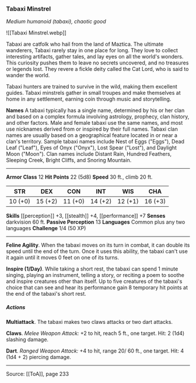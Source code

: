 ### Tabaxi Minstrel
_Medium humanoid (tabaxi), chaotic good_

![[Tabaxi Minstrel.webp]]

Tabaxi are catfolk who hail from the land of Maztica. The ultimate wanderers, Tabaxi rarely stay in one place for long. They love to collect interesting artifacts, gather tales, and lay eyes on all the world's wonders. This curiosity pushes them to leave no secrets uncovered, and no treasures or legends lost. They revere a fickle deity called the Cat Lord, who is said to wander the world.

Tabaxi hunters are trained to survive in the wild, making them excellent guides. Tabaxi minstrels gather in small troupes and make themselves at home in any settlement, earning coin through music and storytelling.

**Names** A tabaxi typically has a single name, determined by his or her clan and based on a complex formula involving astrology, prophecy, clan history, and other factors. Male and female tabaxi use the same names, and most use nicknames derived from or inspired by their full names. Tabaxi clan names are usually based on a geographical feature located in or near a clan's territory. Sample tabaxi names include Nest of Eggs ("Eggs"), Dead Leaf ("Leaf"), Eyes of Onyx ("Onyx"), Lost Spear ("Lost"), and Daylight Moon ("Moon"). Clan names include Distant Rain, Hundred Feathers, Sleeping Creek, Bright Cliffs, and Snoring Mountain.







---

**Armor Class** 12
**Hit Points** 22 (5d8)
**Speed** 30 ft., climb 20 ft.

| STR     | DEX     | CON     | INT     | WIS     | CHA     |
|---------|---------|---------|---------|---------|---------|
| 10 (+0) | 15 (+2) | 11 (+0) | 14 (+2) | 12 (+1) | 16 (+3) |

**Skills** [[perception]] +3, [[stealth]] +4, [[performance]] +7
**Senses** darkvision 60 ft.
**Passive Perception** 13
**Languages** Common plus any two languages
**Challenge** 1/4 (50 XP)

---

**Feline Agility**. When the tabaxi moves on its turn in combat, it can double its speed until the end of the turn. Once it uses this ability, the tabaxi can't use it again until it moves 0 feet on one of its turns.

**Inspire (1/Day)**. While taking a short rest, the tabaxi can spend 1 minute singing, playing an instrument, telling a story, or reciting a poem to soothe and inspire creatures other than itself. Up to five creatures of the tabaxi's choice that can see and hear its performance gain 8 temporary hit points at the end of the tabaxi's short rest.

##### Actions
**Multiattack**. The tabaxi makes two claws attacks or two dart attacks.

**Claws**. _Melee Weapon Attack:_ +2 to hit, reach 5 ft., one target. Hit: 2 (1d4) slashing damage.

**Dart**. _Ranged Weapon Attack:_ +4 to hit, range 20/ 60 ft., one target. Hit: 4 (1d4 + 2) piercing damage.


---

Source: [[ToA]], page 233